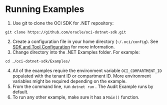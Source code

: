 # Running Examples

1. Use git to clone the OCI SDK for .NET repository:
```
git clone https://github.com/oracle/oci-dotnet-sdk.git
```
2. Create a configuration file in your home directory (`~/.oci/config`). See [SDK and Tool Configuration](https://docs.us-phoenix-1.oraclecloud.com/Content/API/Concepts/sdkconfig.htm) for more information.
3. Change directory into the .NET Examples folder. For example:
```
cd ./oci-dotnet-sdk/Examples/
```
4. All of the examples require the environment variable `OCI_COMPARTMENT_ID` populated with the tenant ID or compartment ID. More environment variables might be required depending on the example.
5. From the command line, run `dotnet run` . The Audit Example runs by default.
6. To run any other example, make sure it has a `Main()` function.
